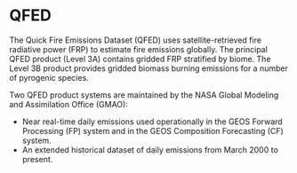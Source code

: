 # QFED

The Quick Fire Emissions Dataset (QFED) uses satellite-retrieved fire radiative power (FRP) to estimate fire emissions globally. The principal QFED product (Level 3A) contains gridded FRP stratified by biome. The Level 3B product provides gridded biomass burning emissions for a number of pyrogenic species. 

Two QFED product systems are maintained by the NASA Global Modeling and Assimilation Office (GMAO):
- Near real-time daily emissions used operationally in the GEOS Forward Processing (FP) system and in the GEOS Composition Forecasting (CF) system.
- An extended historical dataset of daily emissions from March 2000 to present.

